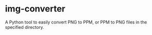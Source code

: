 # img-converter
A Python tool to easily convert PNG to PPM, or PPM to PNG files in the specified directory.
